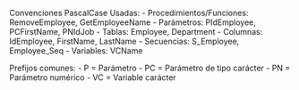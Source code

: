 Convenciones PascalCase Usadas:
    - Procedimientos/Funciones: RemoveEmployee, GetEmployeeName
    - Parámetros: PIdEmployee, PCFirstName, PNIdJob
    - Tablas: Employee, Department
    - Columnas: IdEmployee, FirstName, LastName
    - Secuencias: S_Employee, Employee_Seq
    - Variables: VCName

Prefijos comunes:
    - P = Parámetro
    - PC = Parámetro de tipo carácter
    - PN = Parámetro numérico
    - VC = Variable carácter
